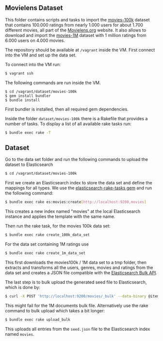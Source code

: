 Movielens Dataset
-----------------

This folder contains scripts and tasks to import the [movies-100k](http://grouplens.org/datasets/movielens/) dataset that contains 100.000 ratings from nearly 1.000 users for about 1.700 different movies, all part of the [Movielens.org](http://movielens.org) website.
It also allows to download and import the [movies-1M](http://grouplens.org/datasets/movielens/) dataset with 1 million ratings from 6.000 users on 4.000 movies.

The repository should be available at `/vagrant` inside the VM. First connect into the VM and set up the data set.

To connect into the VM run:

```bash
$ vagrant ssh
```

The following commands are run inside the VM.

```
$ cd /vagrant/dataset/movies-100k
$ gem install bundler
$ bundle install
```

First bundler is installed, then all required gem dependencies.

Inside the folder `dataset/movies-100k` there is a Rakefile that provides a number of tasks. To display a list of all available rake tasks run:

```bash
$ bundle exec rake -T
```


## Dataset

Go to the data set folder and run the following commands to upload the dataset to Elasticsearch

```bash
$ cd /vagrant/dataset/movies-100k
```

First we create an Elasticsearch index to store the data set and define the mappings for all types. We use the [elasticsearch-rake-tasks gem](https://github.com/Asquera/elasticsearch-rake-tasks) and run the following command:

```bash
$ bundle exec rake es:movies:create[http://localhost:9200,movies]
```

This creates a new index named "movies" at the local Elasticsearch instance and applies the template with the same name.

Then run the rake task, for the movies 100k data set:

```bash
$ bundle exec rake create_100k_data_set
```

For the data set containing 1M ratings use

```bash
$ bundle exec rake create_1m_data_set
```

This first downloads the movies100k / 1M data set to a tmp folder, then extracts and transforms all the users, genres, movies and ratings from the data set and creates a JSON file compatible with the [Elasticsearch Bulk API](http://www.elasticsearch.org/guide/en/elasticsearch/reference/current/docs-bulk.html).

The last step is to bulk upload the generated seed file to Elasticsearch, which is done by:

```bash
$ curl -X POST 'http://localhost:9200/movies/_bulk' --data-binary @item_seed.json > /dev/null
```

This might fail for the 1M documents bulk file. Alternatively use the rake command to bulk upload which takes a bit longer:

```bash
$ bundle exec rake upload_bulk
```

This uploads all entries from the `seed.json` file to the Elasticsearch index named `movies`.
